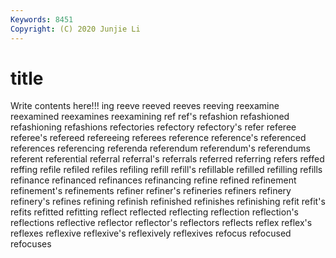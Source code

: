 ```yaml
---
Keywords: 8451
Copyright: (C) 2020 Junjie Li
---
```


# title

Write contents here!!!
ing 
reeve
reeved 
reeves 
reeving 
reexamine 
reexamined 
reexamines 
reexamining 
ref 
ref's 
refashion
refashioned 
refashioning 
refashions 
refectories 
refectory 
refectory's 
refer 
referee 
referee's 
refereed
refereeing 
referees 
reference 
reference's 
referenced 
references 
referencing 
referenda 
referendum 
referendum's
referendums 
referent 
referential 
referral 
referral's 
referrals 
referred 
referring 
refers 
reffed
reffing 
refile 
refiled 
refiles 
refiling 
refill 
refill's 
refillable 
refilled 
refilling
refills 
refinance 
refinanced 
refinances 
refinancing 
refine 
refined 
refinement 
refinement's 
refinements
refiner 
refiner's 
refineries 
refiners 
refinery 
refinery's 
refines 
refining 
refinish 
refinished
refinishes 
refinishing 
refit 
refit's 
refits 
refitted 
refitting 
reflect 
reflected 
reflecting
reflection 
reflection's 
reflections 
reflective 
reflector 
reflector's 
reflectors 
reflects 
reflex 
reflex's
reflexes 
reflexive 
reflexive's 
reflexively 
reflexives 
refocus 
refocused 
refocuses 
